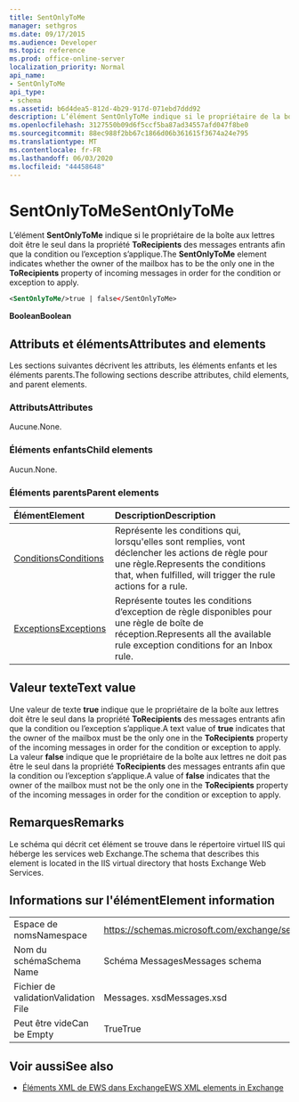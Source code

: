 ```yaml
---
title: SentOnlyToMe
manager: sethgros
ms.date: 09/17/2015
ms.audience: Developer
ms.topic: reference
ms.prod: office-online-server
localization_priority: Normal
api_name:
- SentOnlyToMe
api_type:
- schema
ms.assetid: b6d4dea5-812d-4b29-917d-071ebd7ddd92
description: L’élément SentOnlyToMe indique si le propriétaire de la boîte aux lettres doit être le seul dans la propriété ToRecipients des messages entrants afin que la condition ou l’exception s’applique.
ms.openlocfilehash: 3127550b09d6f5ccf5ba87ad34557afd047f8be0
ms.sourcegitcommit: 88ec988f2bb67c1866d06b361615f3674a24e795
ms.translationtype: MT
ms.contentlocale: fr-FR
ms.lasthandoff: 06/03/2020
ms.locfileid: "44458648"
---
```

# <a name="sentonlytome"></a><span data-ttu-id="5d5e9-103">SentOnlyToMe</span><span class="sxs-lookup"><span data-stu-id="5d5e9-103">SentOnlyToMe</span></span>

<span data-ttu-id="5d5e9-104">L’élément **SentOnlyToMe** indique si le propriétaire de la boîte aux lettres doit être le seul dans la propriété **ToRecipients** des messages entrants afin que la condition ou l’exception s’applique.</span><span class="sxs-lookup"><span data-stu-id="5d5e9-104">The **SentOnlyToMe** element indicates whether the owner of the mailbox has to be the only one in the **ToRecipients** property of incoming messages in order for the condition or exception to apply.</span></span> 
  
```XML
<SentOnlyToMe/>true | false</SentOnlyToMe>
```

 <span data-ttu-id="5d5e9-105">**Boolean**</span><span class="sxs-lookup"><span data-stu-id="5d5e9-105">**Boolean**</span></span>
## <a name="attributes-and-elements"></a><span data-ttu-id="5d5e9-106">Attributs et éléments</span><span class="sxs-lookup"><span data-stu-id="5d5e9-106">Attributes and elements</span></span>

<span data-ttu-id="5d5e9-107">Les sections suivantes décrivent les attributs, les éléments enfants et les éléments parents.</span><span class="sxs-lookup"><span data-stu-id="5d5e9-107">The following sections describe attributes, child elements, and parent elements.</span></span>
  
### <a name="attributes"></a><span data-ttu-id="5d5e9-108">Attributs</span><span class="sxs-lookup"><span data-stu-id="5d5e9-108">Attributes</span></span>

<span data-ttu-id="5d5e9-109">Aucune.</span><span class="sxs-lookup"><span data-stu-id="5d5e9-109">None.</span></span>
  
### <a name="child-elements"></a><span data-ttu-id="5d5e9-110">Éléments enfants</span><span class="sxs-lookup"><span data-stu-id="5d5e9-110">Child elements</span></span>

<span data-ttu-id="5d5e9-111">Aucun.</span><span class="sxs-lookup"><span data-stu-id="5d5e9-111">None.</span></span>
  
### <a name="parent-elements"></a><span data-ttu-id="5d5e9-112">Éléments parents</span><span class="sxs-lookup"><span data-stu-id="5d5e9-112">Parent elements</span></span>

|<span data-ttu-id="5d5e9-113">**Élément**</span><span class="sxs-lookup"><span data-stu-id="5d5e9-113">**Element**</span></span>|<span data-ttu-id="5d5e9-114">**Description**</span><span class="sxs-lookup"><span data-stu-id="5d5e9-114">**Description**</span></span>|
|:-----|:-----|
|[<span data-ttu-id="5d5e9-115">Conditions</span><span class="sxs-lookup"><span data-stu-id="5d5e9-115">Conditions</span></span>](conditions.md) <br/> |<span data-ttu-id="5d5e9-116">Représente les conditions qui, lorsqu'elles sont remplies, vont déclencher les actions de règle pour une règle.</span><span class="sxs-lookup"><span data-stu-id="5d5e9-116">Represents the conditions that, when fulfilled, will trigger the rule actions for a rule.</span></span>  <br/> |
|[<span data-ttu-id="5d5e9-117">Exceptions</span><span class="sxs-lookup"><span data-stu-id="5d5e9-117">Exceptions</span></span>](exceptions.md) <br/> |<span data-ttu-id="5d5e9-118">Représente toutes les conditions d’exception de règle disponibles pour une règle de boîte de réception.</span><span class="sxs-lookup"><span data-stu-id="5d5e9-118">Represents all the available rule exception conditions for an Inbox rule.</span></span>  <br/> |
   
## <a name="text-value"></a><span data-ttu-id="5d5e9-119">Valeur texte</span><span class="sxs-lookup"><span data-stu-id="5d5e9-119">Text value</span></span>

<span data-ttu-id="5d5e9-120">Une valeur de texte **true** indique que le propriétaire de la boîte aux lettres doit être le seul dans la propriété **ToRecipients** des messages entrants afin que la condition ou l’exception s’applique.</span><span class="sxs-lookup"><span data-stu-id="5d5e9-120">A text value of **true** indicates that the owner of the mailbox must be the only one in the **ToRecipients** property of the incoming messages in order for the condition or exception to apply.</span></span> <span data-ttu-id="5d5e9-121">La valeur **false** indique que le propriétaire de la boîte aux lettres ne doit pas être le seul dans la propriété **ToRecipients** des messages entrants afin que la condition ou l’exception s’applique.</span><span class="sxs-lookup"><span data-stu-id="5d5e9-121">A value of **false** indicates that the owner of the mailbox must not be the only one in the **ToRecipients** property of the incoming messages in order for the condition or exception to apply.</span></span> 
  
## <a name="remarks"></a><span data-ttu-id="5d5e9-122">Remarques</span><span class="sxs-lookup"><span data-stu-id="5d5e9-122">Remarks</span></span>

<span data-ttu-id="5d5e9-123">Le schéma qui décrit cet élément se trouve dans le répertoire virtuel IIS qui héberge les services web Exchange.</span><span class="sxs-lookup"><span data-stu-id="5d5e9-123">The schema that describes this element is located in the IIS virtual directory that hosts Exchange Web Services.</span></span>
  
## <a name="element-information"></a><span data-ttu-id="5d5e9-124">Informations sur l'élément</span><span class="sxs-lookup"><span data-stu-id="5d5e9-124">Element information</span></span>

|||
|:-----|:-----|
|<span data-ttu-id="5d5e9-125">Espace de noms</span><span class="sxs-lookup"><span data-stu-id="5d5e9-125">Namespace</span></span>  <br/> |https://schemas.microsoft.com/exchange/services/2006/messages  <br/> |
|<span data-ttu-id="5d5e9-126">Nom du schéma</span><span class="sxs-lookup"><span data-stu-id="5d5e9-126">Schema Name</span></span>  <br/> |<span data-ttu-id="5d5e9-127">Schéma Messages</span><span class="sxs-lookup"><span data-stu-id="5d5e9-127">Messages schema</span></span>  <br/> |
|<span data-ttu-id="5d5e9-128">Fichier de validation</span><span class="sxs-lookup"><span data-stu-id="5d5e9-128">Validation File</span></span>  <br/> |<span data-ttu-id="5d5e9-129">Messages. xsd</span><span class="sxs-lookup"><span data-stu-id="5d5e9-129">Messages.xsd</span></span>  <br/> |
|<span data-ttu-id="5d5e9-130">Peut être vide</span><span class="sxs-lookup"><span data-stu-id="5d5e9-130">Can be Empty</span></span>  <br/> |<span data-ttu-id="5d5e9-131">True</span><span class="sxs-lookup"><span data-stu-id="5d5e9-131">True</span></span>  <br/> |
   
## <a name="see-also"></a><span data-ttu-id="5d5e9-132">Voir aussi</span><span class="sxs-lookup"><span data-stu-id="5d5e9-132">See also</span></span>



- [<span data-ttu-id="5d5e9-133">Éléments XML de EWS dans Exchange</span><span class="sxs-lookup"><span data-stu-id="5d5e9-133">EWS XML elements in Exchange</span></span>](ews-xml-elements-in-exchange.md)

